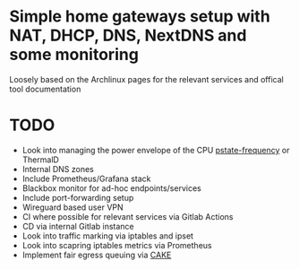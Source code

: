 # Simple home gateways setup with NAT, DHCP, DNS, NextDNS and some monitoring

Loosely based on the Archlinux pages for the relevant services and offical tool documentation

# TODO
- Look into managing the power envelope of the CPU [pstate-frequency](https://github.com/pyamsoft/pstate-frequency) or ThermalD
- Internal DNS zones
- Include Prometheus/Grafana stack
- Blackbox monitor for ad-hoc endpoints/services
- Include port-forwarding setup
- Wireguard based user VPN
- CI where possible for relevant services via Gitlab Actions
- CD via internal Gitlab instance
- Look into traffic marking via iptables and ipset
- Look into scapring iptables metrics via Prometheus
- Implement fair egress queuing via [CAKE](https://wiki.gentoo.org/wiki/User:0xdc/Drafts/Cake)
